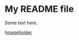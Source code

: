 # My README file

Some text here.

I[imageholder](https://worldwideinterweb.com/wp-content/uploads/2016/08/best-picture-of-the-internet.jpg)